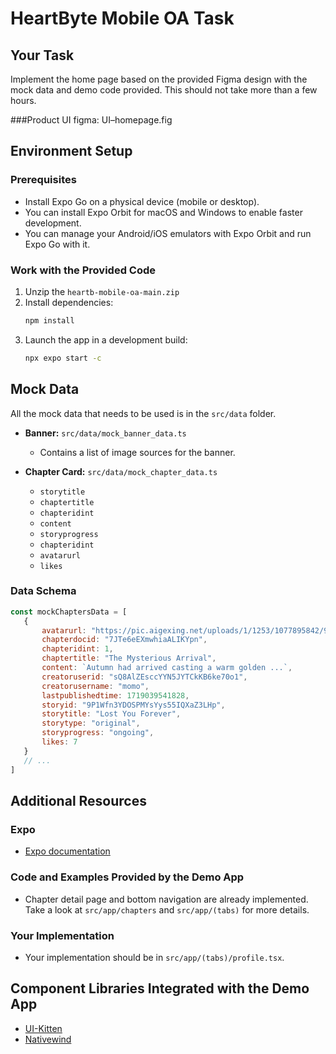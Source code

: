# HeartByte Mobile OA Task

## Your Task
Implement the home page based on the provided Figma design with the mock data and demo code provided. This should not take more than a few hours.

###Product UI
figma: UI–homepage.fig

## Environment Setup 

### Prerequisites
- Install Expo Go on a physical device (mobile or desktop).
- You can install Expo Orbit for macOS and Windows to enable faster development.
- You can manage your Android/iOS emulators with Expo Orbit and run Expo Go with it.

### Work with the Provided Code

1. Unzip the `heartb-mobile-oa-main.zip`
2. Install dependencies:
    ```sh
    npm install
    ```
3. Launch the app in a development build:
    ```sh
    npx expo start -c
    ```

## Mock Data
All the mock data that needs to be used is in the `src/data` folder.

- **Banner:** `src/data/mock_banner_data.ts`
  - Contains a list of image sources for the banner.

- **Chapter Card:** `src/data/mock_chapter_data.ts`
  - `storytitle`
  - `chaptertitle`
  - `chapteridint`
  - `content`
  - `storyprogress`
  - `chapteridint`
  - `avatarurl`
  - `likes`

### Data Schema
```javascript
const mockChaptersData = [
   {
       avatarurl: "https://pic.aigexing.net/uploads/1/1253/1077895842/93909811715/661546730.jpg",
       chapterdocid: "7JTe6eEXmwhiaALIKYpn",
       chapteridint: 1,
       chaptertitle: "The Mysterious Arrival",
       content: `Autumn had arrived casting a warm golden ...`,
       creatoruserid: "sQ8AlZEsccYYN5JYTCkKB6ke70o1",
       creatorusername: "momo",
       lastpublishedtime: 1719039541828,
       storyid: "9P1Wfn3YDOSPMYsYys55IQXaZ3LHp",
       storytitle: "Lost You Forever",
       storytype: "original",
       storyprogress: "ongoing",
       likes: 7
   }
   // ...
]
```

## Additional Resources

### Expo
- [Expo documentation](https://docs.expo.dev/)

### Code and Examples Provided by the Demo App
- Chapter detail page and bottom navigation are already implemented. Take a look at `src/app/chapters` and `src/app/(tabs)` for more details.

### Your Implementation
- Your implementation should be in `src/app/(tabs)/profile.tsx`.

## Component Libraries Integrated with the Demo App
- [UI-Kitten](https://akveo.github.io/react-native-ui-kitten/docs/components/components-overview)
- [Nativewind](https://www.nativewind.dev/)